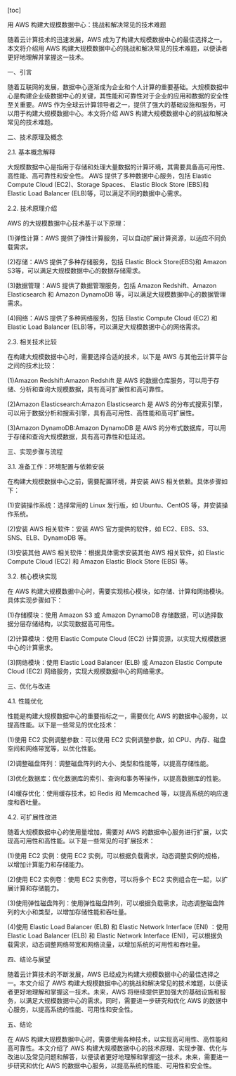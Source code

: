 
[toc]                    
                
                
用 AWS 构建大规模数据中心：挑战和解决常见的技术难题

随着云计算技术的迅速发展，AWS 成为了构建大规模数据中心的最佳选择之一。本文将介绍用 AWS 构建大规模数据中心的挑战和解决常见的技术难题，以便读者更好地理解并掌握这一技术。

一、引言

随着互联网的发展，数据中心逐渐成为企业和个人计算的重要基础。大规模数据中心是构建企业级数据中心的关键，其性能和可靠性对于企业的应用和数据的安全性至关重要。AWS 作为全球云计算领导者之一，提供了强大的基础设施和服务，可以用于构建大规模数据中心。本文将介绍 AWS 构建大规模数据中心的挑战和解决常见的技术难题。

二、技术原理及概念

2.1. 基本概念解释

大规模数据中心是指用于存储和处理大量数据的计算环境，其需要具备高可用性、高性能、高可靠性和安全性。 AWS 提供了多种数据中心服务，包括 Elastic Compute Cloud (EC2)、Storage Spaces、 Elastic Block Store (EBS)和 Elastic Load Balancer (ELB)等，可以满足不同的数据中心需求。

2.2. 技术原理介绍

AWS 的大规模数据中心技术基于以下原理：

(1)弹性计算：AWS 提供了弹性计算服务，可以自动扩展计算资源，以适应不同负载需求。

(2)存储：AWS 提供了多种存储服务，包括 Elastic Block Store(EBS)和 Amazon S3等，可以满足大规模数据中心的数据存储需求。

(3)数据管理：AWS 提供了数据管理服务，包括 Amazon Redshift、Amazon Elasticsearch 和 Amazon DynamoDB 等，可以满足大规模数据中心的数据管理需求。

(4)网络：AWS 提供了多种网络服务，包括 Elastic Compute Cloud (EC2) 和 Elastic Load Balancer (ELB)等，可以满足大规模数据中心的网络需求。

2.3. 相关技术比较

在构建大规模数据中心时，需要选择合适的技术，以下是 AWS 与其他云计算平台之间的技术比较：

(1)Amazon Redshift:Amazon Redshift 是 AWS 的数据仓库服务，可以用于存储、分析和查询大规模数据，具有高可扩展性和高可靠性。

(2)Amazon Elasticsearch:Amazon Elasticsearch 是 AWS 的分布式搜索引擎，可以用于数据分析和搜索引擎，具有高可用性、高性能和高可扩展性。

(3)Amazon DynamoDB:Amazon DynamoDB 是 AWS 的分布式数据库，可以用于存储和查询大规模数据，具有高可靠性和低延迟。

三、实现步骤与流程

3.1. 准备工作：环境配置与依赖安装

在构建大规模数据中心之前，需要配置环境，并安装 AWS 相关依赖。具体步骤如下：

(1)安装操作系统：选择常用的 Linux 发行版，如 Ubuntu、CentOS 等，并安装操作系统。

(2)安装 AWS 相关软件：安装 AWS 官方提供的软件，如 EC2、EBS、S3、SNS、ELB、DynamoDB 等。

(3)安装其他 AWS 相关软件：根据具体需求安装其他 AWS 相关软件，如 Elastic Compute Cloud (EC2) 和 Amazon Elastic Block Store (EBS) 等。

3.2. 核心模块实现

在 AWS 构建大规模数据中心时，需要实现核心模块，如存储、计算和网络模块。具体实现步骤如下：

(1)存储模块：使用 Amazon S3 或 Amazon DynamoDB 存储数据，可以选择数据分层存储结构，以实现数据高可用性。

(2)计算模块：使用 Elastic Compute Cloud (EC2) 计算资源，以实现大规模数据中心的计算需求。

(3)网络模块：使用 Elastic Load Balancer (ELB) 或 Amazon Elastic Compute Cloud (EC2) 网络服务，实现大规模数据中心的网络需求。

三、优化与改进

4.1. 性能优化

性能是构建大规模数据中心的重要指标之一，需要优化 AWS 的数据中心服务，以提高性能。以下是一些常见的优化技术：

(1)使用 EC2 实例调整参数：可以使用 EC2 实例调整参数，如 CPU、内存、磁盘空间和网络带宽等，以优化性能。

(2)调整磁盘阵列：调整磁盘阵列的大小、类型和性能等，以提高存储性能。

(3)优化数据库：优化数据库的索引、查询和事务等操作，以提高数据库的性能。

(4)缓存优化：使用缓存技术，如 Redis 和 Memcached 等，以提高系统的响应速度和吞吐量。

4.2. 可扩展性改进

随着大规模数据中心的使用量增加，需要对 AWS 的数据中心服务进行扩展，以实现高可用性和高性能。以下是一些常见的可扩展技术：

(1)使用 EC2 实例：使用 EC2 实例，可以根据负载需求，动态调整实例的规格，以增加计算能力和存储能力。

(2)使用 EC2 实例卷：使用 EC2 实例卷，可以将多个 EC2 实例组合在一起，以扩展计算和存储能力。

(3)使用弹性磁盘阵列：使用弹性磁盘阵列，可以根据负载需求，动态调整磁盘阵列的大小和类型，以增加存储性能和吞吐量。

(4)使用 Elastic Load Balancer (ELB) 和 Elastic Network Interface (ENI) ：使用 Elastic Load Balancer (ELB) 和 Elastic Network Interface (ENI)，可以根据负载需求，动态调整网络带宽和网络流量，以增加系统的可用性和吞吐量。

四、结论与展望

随着云计算技术的不断发展，AWS 已经成为构建大规模数据中心的最佳选择之一。本文介绍了 AWS 构建大规模数据中心的挑战和解决常见的技术难题，以便读者更好地理解和掌握这一技术。未来，AWS 将继续提供更加强大的基础设施和服务，以满足大规模数据中心的需求。同时，需要进一步研究和优化 AWS 的数据中心服务，以提高系统的性能、可用性和安全性。

五、结论

在 AWS 构建大规模数据中心时，需要使用各种技术，以实现高可用性、高性能和高可靠性。本文介绍了 AWS 构建大规模数据中心的技术原理、实现步骤、优化与改进以及常见问题和解答，以便读者更好地理解和掌握这一技术。未来，需要进一步研究和优化 AWS 的数据中心服务，以提高系统的性能、可用性和安全性。

